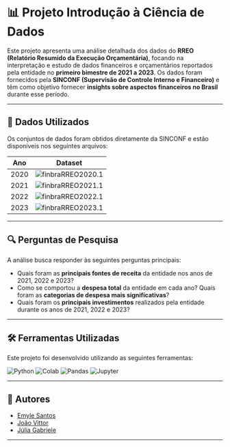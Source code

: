 # 📊 Projeto Introdução à Ciência de Dados

Este projeto apresenta uma análise detalhada dos dados do **RREO (Relatório Resumido da Execução Orçamentária)**, focando na interpretação e estudo de dados financeiros e orçamentários reportados pela entidade no **primeiro bimestre de 2021 a 2023**. Os dados foram fornecidos pela **SINCONF (Supervisão de Controle Interno e Financeiro)** e têm como objetivo fornecer **insights sobre aspectos financeiros no Brasil** durante esse período.

---

## 📂 Dados Utilizados

Os conjuntos de dados foram obtidos diretamente da SINCONF e estão disponíveis nos seguintes arquivos:

| Ano  | Dataset |
|:----:|:-------:|
| 2020 | ![finbraRREO2020.1](https://img.shields.io/badge/finbraRREO2020.1.csv-Dados%20do%20RREO%20de%202021-gray) |
| 2021 | ![finbraRREO2021.1](https://img.shields.io/badge/finbraRREO2021.1.csv-Dados%20do%20RREO%20de%202021-black) |
| 2022 | ![finbraRREO2022.1](https://img.shields.io/badge/finbraRREO2022.1.csv-Dados%20do%20RREO%20de%202022-blue)  |
| 2023 | ![finbraRREO2023.1](https://img.shields.io/badge/finbraRREO2023.1.csv-Dados%20do%20RREO%20de%202023-white) |

---

## 🔍 Perguntas de Pesquisa

A análise busca responder às seguintes perguntas principais:

- Quais foram as **principais fontes de receita** da entidade nos anos de 2021, 2022 e 2023?
- Como se comportou a **despesa total** da entidade em cada ano? Quais foram as **categorias de despesa mais significativas**?
- Quais foram os **principais investimentos** realizados pela entidade durante os anos de 2021, 2022 e 2023?

---

## 🛠️ Ferramentas Utilizadas

Este projeto foi desenvolvido utilizando as seguintes ferramentas:

![Python](https://img.shields.io/badge/Python-3670A0?style=for-the-badge&logo=python&logoColor=ffdd54)
![Colab](https://img.shields.io/badge/Google%20Colab-F9AB00?style=for-the-badge&logo=googlecolab)
![Pandas](https://img.shields.io/badge/Pandas-150458?style=for-the-badge&logo=pandas)
![Jupyter](https://img.shields.io/badge/Jupyter-F37626?style=for-the-badge&logo=jupyter)

---

## 👥 Autores

- [Emyle Santos](https://github.com/seu-usuario)
- [João Vittor](https://github.com/seu-usuario)
- [Júlia Gabriele](https://github.com/seu-usuario)

---

